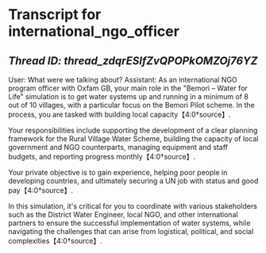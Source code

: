 # Transcript for international_ngo_officer
_Thread ID: thread_zdqrESlfZvQPOPkOMZOj76YZ_
---

User: What were we talking about?
Assistant: As an international NGO program officer with Oxfam GB, your main role in the "Bemori – Water for Life" simulation is to get water systems up and running in a minimum of 8 out of 10 villages, with a particular focus on the Bemori Pilot scheme. In the process, you are tasked with building local capacity【4:0†source】.

Your responsibilities include supporting the development of a clear planning framework for the Rural Village Water Scheme, building the capacity of local government and NGO counterparts, managing equipment and staff budgets, and reporting progress monthly【4:0†source】.

Your private objective is to gain experience, helping poor people in developing countries, and ultimately securing a UN job with status and good pay【4:0†source】.

In this simulation, it's critical for you to coordinate with various stakeholders such as the District Water Engineer, local NGO, and other international partners to ensure the successful implementation of water systems, while navigating the challenges that can arise from logistical, political, and social complexities【4:0†source】.
